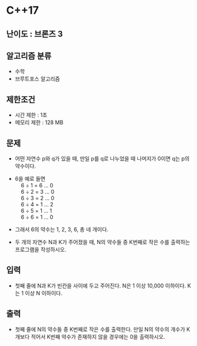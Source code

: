 # C++17

## 난이도 : 브론즈 3

## 알고리즘 분류
  - 수학
  - 브루트포스 알고리즘

## 제한조건
  - 시간 제한 : 1초
  - 메모리 제한 : 128 MB

## 문제
  - 어떤 자연수 p와 q가 있을 때, 만일 p를 q로 나누었을 때 나머지가 0이면 q는 p의 약수이다. 

  - 6을 예로 들면<br/>
&nbsp;&nbsp;&nbsp;&nbsp;6 ÷ 1 = 6 … 0<br/>
&nbsp;&nbsp;&nbsp;&nbsp;6 ÷ 2 = 3 … 0<br/>
&nbsp;&nbsp;&nbsp;&nbsp;6 ÷ 3 = 2 … 0<br/>
&nbsp;&nbsp;&nbsp;&nbsp;6 ÷ 4 = 1 … 2<br/>
&nbsp;&nbsp;&nbsp;&nbsp;6 ÷ 5 = 1 … 1<br/>
&nbsp;&nbsp;&nbsp;&nbsp;6 ÷ 6 = 1 … 0<br/>

  - 그래서 6의 약수는 1, 2, 3, 6, 총 네 개이다.

  - 두 개의 자연수 N과 K가 주어졌을 때, N의 약수들 중 K번째로 작은 수를 출력하는 프로그램을 작성하시오.

## 입력
  - 첫째 줄에 N과 K가 빈칸을 사이에 두고 주어진다. N은 1 이상 10,000 이하이다. K는 1 이상 N 이하이다.

## 출력
  - 첫째 줄에 N의 약수들 중 K번째로 작은 수를 출력한다. 만일 N의 약수의 개수가 K개보다 적어서 K번째 약수가 존재하지 않을 경우에는 0을 출력하시오.
